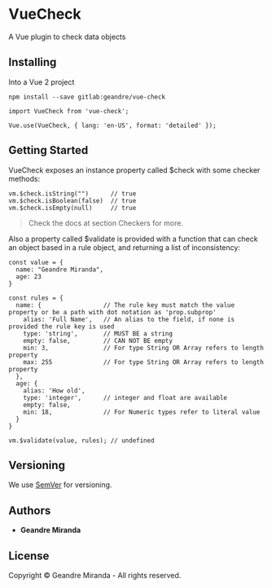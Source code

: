 # VueCheck

A Vue plugin to check data objects

## Installing

Into a Vue 2 project

```
npm install --save gitlab:geandre/vue-check
```

```
import VueCheck from 'vue-check';

Vue.use(VueCheck, { lang: 'en-US', format: 'detailed' });
```

## Getting Started

VueCheck exposes an instance property called $check with some checker methods:

```
vm.$check.isString("")      // true
vm.$check.isBoolean(false)  // true
vm.$check.isEmpty(null)     // true
```

> Check the docs at section Checkers for more.

Also a property called $validate is provided with a function that can check an object based in a rule object, and returning a list of inconsistency:

```
const value = {
  name: "Geandre Miranda",
  age: 23
}

const rules = {
  name: {                 // The rule key must match the value property or be a path with dot notation as 'prop.subprop'
    alias: 'Full Name',   // An alias to the field, if none is provided the rule key is used
    type: 'string',       // MUST BE a string
    empty: false,         // CAN NOT BE empty
    min: 3,               // For type String OR Array refers to length property
    max: 255              // For type String OR Array refers to length property
  },
  age: {
    alias: 'How old',
    type: 'integer',      // integer and float are available
    empty: false,
    min: 18,              // For Numeric types refer to literal value
  }
}

vm.$validate(value, rules); // undefined
```

## Versioning

We use [SemVer](http://semver.org/) for versioning.

## Authors

- **Geandre Miranda**

## License

Copyright © Geandre Miranda - All rights reserved.
